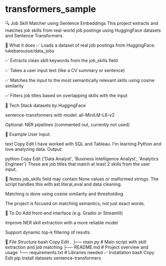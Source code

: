 # transformers_sample

🔍 Job Skill Matcher using Sentence Embeddings
This project extracts and matches job skills from real-world job postings using HuggingFace datasets and Sentence Transformers.

🧠 What it does
✅ Loads a dataset of real job postings from HuggingFace: lukebarousse/data_jobs

✅ Extracts clean skill keywords from the job_skills field

✅ Takes a user input text (like a CV summary or sentence)

✅ Matches the input to the most semantically relevant skills using cosine similarity

✅ Filters job titles based on overlapping skills with the input

🧰 Tech Stack
datasets by HuggingFace

sentence-transformers with model: all-MiniLM-L6-v2

Optional: NER pipelines (commented out, currently not used)

📌 Example
User Input:

text
Copy
Edit
I have worked with SQL and Tableau. I'm learning Python and love analyzing data.
Output:

python
Copy
Edit
{'Data Analyst', 'Business Intelligence Analyst', 'Analytics Engineer'}
These are job titles that match at least 2 skills from the user input.

🧼 Notes
job_skills field may contain None values or malformed strings. The script handles this with ast.literal_eval and data cleaning.

Matching is done using cosine similarity and thresholding.

The project is focused on matching semantics, not just exact words.

🚀 To Do
 Add front-end interface (e.g. Gradio or Streamlit)

 Improve NER skill extraction with a more reliable model

 Support dynamic top-k filtering of results

📁 File Structure
bash
Copy
Edit
.
├── main.py             # Main script with skill extraction and job matching
├── README.md           # Project overview and usage
└── requirements.txt    # Libraries needed
✅ Installation
bash
Copy
Edit
pip install datasets sentence-transformers
